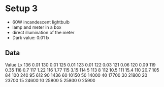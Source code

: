 Setup 3
=======

 - 60W incandescent lightbulb
 - lamp and meter in a box
 - direct illumination of the meter
 - Dark value: 0.01 lx


Data
----

Value Lx
136 0.01
130 0.01
125 0.01
123 0.01
122 0.03
121 0.06
120 0.09
119 0.35
118 0.7
117 1.22
116 1.77
115 3.15
114 5
113 8
112 10.5
111 15.4
110 20.7
105 84
100 240
95 612
90 1436
60 10150
50 14000
40 17700
30 21800
20 23700
15 24600
10 25800
5 25800
0 25900
